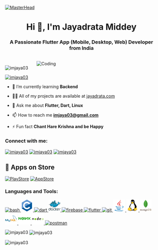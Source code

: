 [![MasterHead](https://www.dngappdeveloper.com/images/app-development/flutter-application-development-banner.jpg)](https://jayadrata.com)
<h1 align="center">Hi 👋, I'm Jayadrata Middey</h1>
<h3 align="center">A Passionate Flutter App (Mobile, Desktop, Web) Developer from India</h3>

<br>

<img align="right" alt="Coding" width="400" src="https://media.tenor.com/NOYF3f82b_gAAAAC/programmer.gif">

<p align="left"> <img src="https://komarev.com/ghpvc/?username=imjaya03&label=Profile%20views&color=0e75b6&style=flat" alt="imjaya03" /> </p>

<p align="left"> <a href="https://twitter.com/imjaya03" target="blank"><img src="https://img.shields.io/twitter/follow/imjaya03?logo=twitter&style=for-the-badge" alt="imjaya03" /></a> </p>

- 🌱 I’m currently learning **Backend**

- 👨‍💻 All of my projects are available at [jayadrata.com](jayadrata.com)

- 💬 Ask me about **Flutter, Dart, Linux**

- 📫 How to reach me **imjaya03@gmail.com**

- ⚡ Fun fact **Chant Hare Krishna and be Happy**

<h3 align="left">Connect with me:</h3>
<p align="left">
<a href="https://twitter.com/imjaya03" target="blank"><img align="center" src="https://raw.githubusercontent.com/rahuldkjain/github-profile-readme-generator/master/src/images/icons/Social/twitter.svg" alt="imjaya03" height="30" width="40" /></a>
<a href="https://stackoverflow.com/users/imjaya03" target="blank"><img align="center" src="https://raw.githubusercontent.com/rahuldkjain/github-profile-readme-generator/master/src/images/icons/Social/stack-overflow.svg" alt="imjaya03" height="30" width="40" /></a>
<a href="https://instagram.com/imjaya03" target="blank"><img align="center" src="https://raw.githubusercontent.com/rahuldkjain/github-profile-readme-generator/master/src/images/icons/Social/instagram.svg" alt="imjaya03" height="30" width="40" /></a>
</p>

## 🛒 Apps on Store
[![PlayStore](https://img.shields.io/badge/Google_Play-414141?style=for-the-badge&logo=google-play&logoColor=white)](https://play.google.com/store/apps/dev?id=7703305844118303242) [![AppStore](https://img.shields.io/badge/App_Store-0D96F6?style=for-the-badge&logo=app-store&logoColor=white)](https://apps.apple.com/us/app/frontier-crypto-defi-wallet/id1482380988)

<h3 align="left">Languages and Tools:</h3>
<p align="left"> <a href="https://raw.githubusercontent.com/devicons/devicon/master/icons/bash/bash-original.svg" target="_blank" rel="noreferrer"> <img src="https://www.vectorlogo.zone/logos/gnu_bash/gnu_bash-icon.svg" alt="bash" width="40" height="40"/> </a> <a href="https://www.cprogramming.com/" target="_blank" rel="noreferrer"> <img src="https://raw.githubusercontent.com/devicons/devicon/master/icons/c/c-original.svg" alt="c" width="40" height="40"/> </a> <a href="https://dart.dev" target="_blank" rel="noreferrer"> <img src="https://www.vectorlogo.zone/logos/dartlang/dartlang-icon.svg" alt="dart" width="40" height="40"/> </a> <a href="https://www.docker.com/" target="_blank" rel="noreferrer"> <img src="https://raw.githubusercontent.com/devicons/devicon/master/icons/docker/docker-original-wordmark.svg" alt="docker" width="40" height="40"/> </a> <a href="https://firebase.google.com/" target="_blank" rel="noreferrer"> <img src="https://www.vectorlogo.zone/logos/firebase/firebase-icon.svg" alt="firebase" width="40" height="40"/> </a> <a href="https://flutter.dev" target="_blank" rel="noreferrer"> <img src="https://www.vectorlogo.zone/logos/flutterio/flutterio-icon.svg" alt="flutter" width="40" height="40"/> </a> <a href="https://git-scm.com/" target="_blank" rel="noreferrer"> <img src="https://www.vectorlogo.zone/logos/git-scm/git-scm-icon.svg" alt="git" width="40" height="40"/> </a> <a href="https://www.java.com" target="_blank" rel="noreferrer"> <img src="https://raw.githubusercontent.com/devicons/devicon/master/icons/java/java-original.svg" alt="java" width="40" height="40"/> </a> <a href="https://www.linux.org/" target="_blank" rel="noreferrer"> <img src="https://raw.githubusercontent.com/devicons/devicon/master/icons/linux/linux-original.svg" alt="linux" width="40" height="40"/> </a> <a href="https://www.mongodb.com/" target="_blank" rel="noreferrer"> <img src="https://raw.githubusercontent.com/devicons/devicon/master/icons/mongodb/mongodb-original-wordmark.svg" alt="mongodb" width="40" height="40"/> </a> <a href="https://www.mysql.com/" target="_blank" rel="noreferrer"> <img src="https://raw.githubusercontent.com/devicons/devicon/master/icons/mysql/mysql-original-wordmark.svg" alt="mysql" width="40" height="40"/> </a> <a href="https://www.nginx.com" target="_blank" rel="noreferrer"> <img src="https://raw.githubusercontent.com/devicons/devicon/master/icons/nginx/nginx-original.svg" alt="nginx" width="40" height="40"/> </a> <a href="https://nodejs.org" target="_blank" rel="noreferrer"> <img src="https://raw.githubusercontent.com/devicons/devicon/master/icons/nodejs/nodejs-original-wordmark.svg" alt="nodejs" width="40" height="40"/> </a> <a href="https://postman.com" target="_blank" rel="noreferrer"> <img src="https://www.vectorlogo.zone/logos/getpostman/getpostman-icon.svg" alt="postman" width="40" height="40"/> </a> </p>

<p><img align="left" src="https://github-readme-stats.vercel.app/api/top-langs?username=imjaya03&show_icons=true&locale=en&layout=compact" alt="imjaya03" /></p>

<p>&nbsp;<img align="center" src="https://github-readme-stats.vercel.app/api?username=imjaya03&show_icons=true&locale=en" alt="imjaya03" /></p>

<p><img align="center" src="https://github-readme-streak-stats.herokuapp.com/?user=imjaya03&" alt="imjaya03" /></p>
